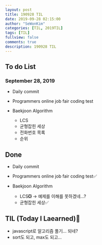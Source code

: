 ```yaml
---
layout: post
title: 190928 TIL
date: 2019-09-28 02:15:00
author: "SeWonKim"
categories: [TIL, 2019TIL]
tags: [TIL]
fullview: false
comments: true
description: 190928 TIL
---
```


## To do List

### September 28, 2019

- Daily commit
- Programmers online job fair coding test
- Baekjoon Algorithm

  - LCS
  - 균형잡힌 세상
  - 전화번호 목록
  - 순위

## Done

- Daily commit
- Programmers online job fair coding test✅
- Baekjoon Algorithm

  - LCS❎ -> 예제를 이해를 못하겠네...?
  - 균형잡힌 세상✅

## TIL (Today I Laearned)🤔

- javascript로 알고리즘 풀기... 되네?
- sort도 되고, max도 되고...

